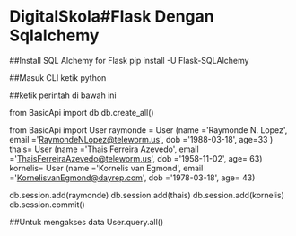 # DigitalSkola#Flask Dengan Sqlalchemy

##Install SQL Alchemy for Flask
pip install -U Flask-SQLAlchemy

##Masuk CLI ketik python


##ketik perintah di bawah ini

from BasicApi import db
db.create_all()

from BasicApi import User
raymonde = User (name ='Raymonde N. Lopez', email ='RaymondeNLopez@teleworm.us', dob ='1988-03-18', age=33 )
thais= User (name ='Thais Ferreira Azevedo', email ='ThaisFerreiraAzevedo@teleworm.us', dob ='1958-11-02', age= 63)
kornelis= User (name ='Kornelis van Egmond', email ='KornelisvanEgmond@dayrep.com', dob ='1978-03-18', age= 43)

db.session.add(raymonde)
db.session.add(thais)
db.session.add(kornelis)
db.session.commit()

##Untuk mengakses data
User.query.all()
